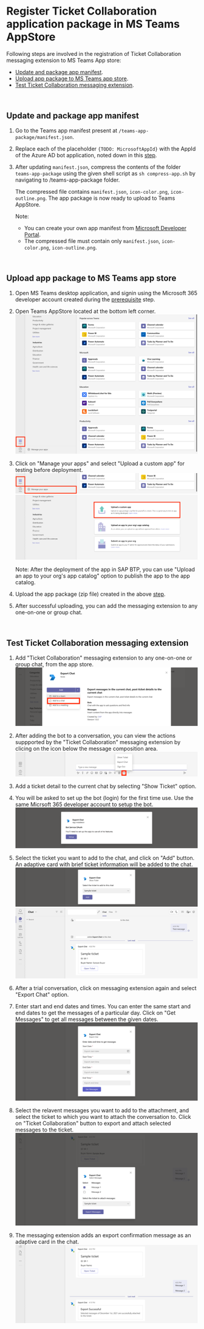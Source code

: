 # **Register Ticket Collaboration application package in MS Teams AppStore**

Following steps are involved in the registration of Ticket Collaboration messaging extension to MS Teams App store:

- [Update and package app manifest](#update-and-package-app-manifest).
- [Upload app package to MS Teams app store](#upload-app-package-to-ms-teams-app-store).
- [Test Ticket Collaboration messaging extension](#test-ticket-collaboration-messaging-extension).

&nbsp;

## Update and package app manifest

1. Go to the Teams app manifest present at `/teams-app-package/manifest.json`.

2. Replace each of the placeholder `{TODO: MicrosoftAppId}` with the AppId of the Azure AD bot application, noted down in this [step](../step3/setupcode.md#get-appid-and-apppassword-of-the-bot-application-from-azure-ad).

3. After updating `manifest.json`, compress the contents of the folder `teams-app-package` using the given shell script as `sh compress-app.sh` by navigating to /teams-app-package folder.

   The compressed file contains `manifest.json`, `icon-color.png`, `icon-outline.png`. The app package is now ready to upload to Teams AppStore.

   Note:

   - You can create your own app manifest from [Microsoft Developer Portal](https://dev.teams.microsoft.com/home).
   - The compressed file must contain only `manifest.json`, `icon-color.png`, `icon-outline.png`.

&nbsp;

## Upload app package to MS Teams app store

1. Open MS Teams desktop application, and signin using the Microsoft 365 developer account created during the [prerequisite](../step1/prerequisites.md#create-a-microsoft-365-developer-account) step.

2. Open Teams AppStore located at the bottom left corner.
   ![Open AppStore](./images/teams-appstore.png)

3. Click on "Manage your apps" and select "Upload a custom app" for testing before deployment.
   ![Upload Custom App](./images/upload-custom-app.png)
   ![Upload Custom App](./images/upload-custom-app-1.png)

   Note: After the deployment of the app in SAP BTP, you can use "Upload an app to your org's app catalog" option to publish the app to the app catalog.

4. Upload the app package (zip file) created in the above [step](#update-and-package-app-manifest).

5. After successful uploading, you can add the messaging extension to any one-on-one or group chat.

&nbsp;

## Test Ticket Collaboration messaging extension

1. Add "Ticket Collaboration" messaging extension to any one-on-one or group chat, from the app store.
   ![Add to chat](./images/add-to-chat.png)

2. After adding the bot to a conversation, you can view the actions suppported by the "Ticket Collaboration" messaging extension by clicing on the icon below the message composition area.
   ![Extension Options](./images/extension-options.png)

3. Add a ticket detail to the current chat by selecting "Show Ticket" option.

4. You will be asked to set up the bot (login) for the first time use. Use the same Micrsoft 365 developer account to setup the bot.
   ![Bot Setup](./images/bot-setup.png)

5. Select the ticket you want to add to the chat, and click on "Add" button. An adaptive card with brief ticket information will be added to the chat.
   ![Add Ticket](./images/add-ticket.png)
   ![Ticket Added](./images/ticket-added.png)

6. After a trial conversation, click on messaging extension again and select "Export Chat" option.

7. Enter start and end dates and times. You can enter the same start and end dates to get the messages of a particular day. Click on "Get Messages" to get all messages between the given dates.
   ![Enter Dates](./images/enter-dates.png)

8. Select the relavent messages you want to add to the attachment, and select the ticket to which you want to attach the conversation to. Click on "Ticket Collaboration" button to export and attach selected messages to the ticket.
   ![Select Messages](./images/select-messages.png)

9. The messaging extension adds an export confirmation message as an adaptive card in the chat.
   ![Export Successful](./images/export-successful.png)

